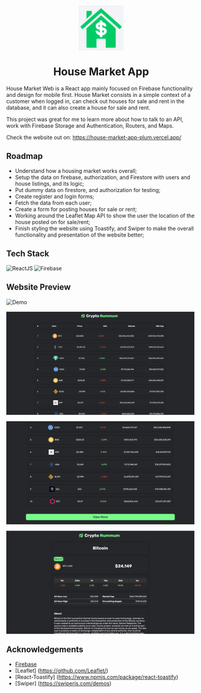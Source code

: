 <p align="center">
  <img align="center" src="https://github.com/layuntaFelipe/house-market-app/blob/master/src/assets/png/logoHouse.png" alt="Boxes Logo" width="120"/>
  <h1 align="center">House Market App</h1>
</p>

House Market Web is a React app mainly focused on Firebase functionality and design for mobile first. House Market consists in a simple context of a customer when logged in, can check out houses for sale and rent in the database, and it can also create a house for sale and rent.

This project was great for me to learn more about how to talk to an API, work with Firebase Storage and Authentication, Routers, and Maps.

Check the website out on: https://house-market-app-plum.vercel.app/

## Roadmap

- Understand how a housing market works overall;
- Setup the data on firebase, authorization, and Firestore with users and house listings, and its logic;
- Put dummy data on firestore, and authorization for testing;
- Create register and login forms;
- Fetch the data from each user;
- Create a form for posting houses for sale or rent;
- Working around the Leaflet Map API to show the user the location of the house posted on for sale/rent;
- Finish styling the website using Toastify, and Swiper to make the overall functionality and presentation of the website better;


## Tech Stack
<img src="https://cdn.icon-icons.com/icons2/2699/PNG/512/reactjs_logo_icon_168875.png" alt="ReactJS" width="40" height="40" style="max-width:100%;"></img>
<img src="https://img.icons8.com/color/344/firebase.png" alt="Firebase" width="40" height="40" style="max-width:100%;"></img>


## Website Preview

<p float="left">
  <img align="center" src="https://github.com/layuntaFelipe/crypto-nummum/blob/master/screenshots/crypto-video-2.gif" alt="Demo" width="800"/> <br/><br/>
  <img align="center" src="https://github.com/layuntaFelipe/crypto-nummum/blob/master/screenshots/home.png" alt="Web first page" width="500"/> <br/><br/>
  <img align="center" src="https://github.com/layuntaFelipe/crypto-nummum/blob/master/screenshots/crypto-home-2.png" alt="Web first page" width="500"/> <br/><br/>
    <img align="center" src="https://github.com/layuntaFelipe/crypto-nummum/blob/master/screenshots/crypto-home-3.png" alt="Web second page" width="500"/>
</p>


## Acknowledgements

 - [Firebase](https://github.com/firebase/)
 - [Leaflet] (https://github.com/Leaflet/)
 - [React-Toastify] (https://www.npmjs.com/package/react-toastify)
 - [Swiper] (https://swiperjs.com/demos)
